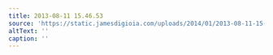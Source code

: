 ```yaml
---
title: 2013-08-11 15.46.53
source: 'https://static.jamesdigioia.com/uploads/2014/01/2013-08-11-15-46-53-scaled.jpg'
altText: ''
caption: ''
---
```


